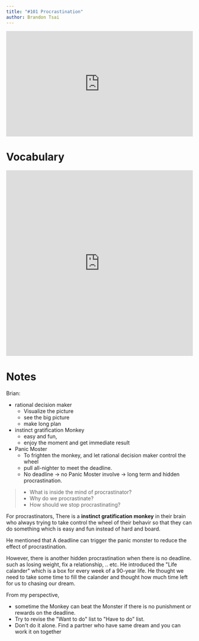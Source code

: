 ```yaml
---
title: "#101 Procrastination"
author: Brandon Tsai
---
```



<div style="max-width:854px"><div style="position:relative;height:0;padding-bottom:56.25%"><iframe src="https://embed.ted.com/talks/tim_urban_inside_the_mind_of_a_master_procrastinator" width="854" height="480" style="position:absolute;left:0;top:0;width:100%;height:100%" frameborder="0" scrolling="no" allowfullscreen></iframe></div></div>

Vocabulary
========


<iframe src="https://quizlet.com/570655858/flashcards/embed?i=7u4xy&x=1jj1" height="500" width="100%" style="border:0"></iframe>

Notes
======

Brian:

* rational decision maker
  - Visualize the picture
  - see the big picture
  - make long plan
* instinct gratification Monkey
  - easy and fun,
  - enjoy the moment and get immediate result
* Panic Moster
  - To frighten the monkey, and let rational decision maker control the wheel
  - pull all-nighter to meet the deadline.
  - No deadline -> no Panic Moster involve -> long term and hidden procrastination.



> - What is inside the mind of procrastinator?
> - Why do we procrastinate? 
> - How should we stop procrastinating?

For procrastinators, There is a **instinct gratification monkey** in their brain who always trying to take control the wheel of their behavir so that they can do something which is easy and fun instead of hard and board.

He mentioned that A deadline can trigger the panic monster to reduce the effect of procrastination.

However, there is another hidden procrastination when there is no deadline. such as losing weight, fix a relationship, .. etc.
He introduced the "Life calander" which is a box for every week of a 90-year life. He thought we need to take some time to fill the calander and thought how much time left for us to chasing our dream.


From my perspective,
- sometime the Monkey can beat the Monster if there is no punishment or rewards on the deadline.
- Try to revise the "Want to do" list to "Have to do" list.
- Don't do it alone. Find a partner who have same dream and you can work it on together